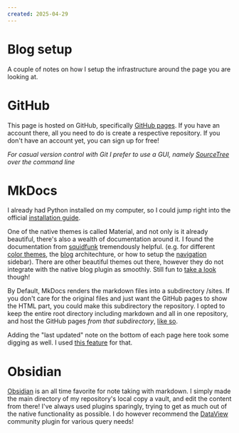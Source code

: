 ```yaml
---
created: 2025-04-29
---
```

# Blog setup

A couple of notes on how I setup the infrastructure around the page you are looking at.

# GitHub
This page is hosted on GitHub, specifically [GitHub pages](https://pages.github.com/). If you have an account there, all you need to do is create a respective repository.
If you don't have an account yet, you can sign up for free!

*For casual version control with Git I prefer to use a GUI, namely [SourceTree](https://www.sourcetreeapp.com/) over the command line*
# MkDocs
I already had Python installed on my computer, so I could jump right into the official [installation guide](https://www.mkdocs.org/user-guide/installation/).

One of the native themes is called Material, and not only is it already beautiful, there's also a wealth of documentation around it. I found the documentation from [squidfunk](https://squidfunk.github.io/mkdocs-material/setup/) tremendously helpful. (e.g. for different [color themes](https://squidfunk.github.io/mkdocs-material/setup/changing-the-colors/), the [blog](https://squidfunk.github.io/mkdocs-material/setup/setting-up-a-blog/) architechture, or how to setup the [navigation](https://squidfunk.github.io/mkdocs-material/setup/setting-up-a-blog/) sidebar).
There are other beautiful themes out there, however they do not integrate with the native blog plugin as smoothly. Still fun to [take a look](https://pawamoy.github.io/mkdocs-gallery/) though!

By Default, MkDocs renders the markdown files into a subdirectory /sites.
If you don't care for the original files and just want the GitHub pages to show the HTML part, you could make this subdirectory the repository.
I opted to keep the entire root directory including markdown and all in one repository, and host the GitHub pages *from that subdirectory*, [like so](https://stackoverflow.com/a/75662195).

Adding the "last updated" note on the bottom of each page here took some digging as well. I used [this feature](https://henrywhitaker3.github.io/mkdocs-material-dark-theme/plugins/revision-date/) for that.

# Obsidian
[Obsidian](https://obsidian.md/) is an all time favorite for note taking with markdown.
I simply made the main directory of my repository's local copy a vault, and edit the content from there!
I've always used plugins sparingly, trying to get as much out of the native functionality as possible. I do however recommend the [DataView](https://github.com/blacksmithgu/obsidian-dataview) community plugin for various query needs!